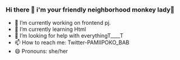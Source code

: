 ### Hi there 👋 i'm your friendly neighborhood monkey lady🙈

- 🔭 I’m currently working on frontend pj.
- 🌱 I’m currently learning Html
- 🤔 I’m looking for help with everythingT____T
- 📫 How to reach me: Twitter-PAMIIPOKO_BAB
- 😄 Pronouns: she/her


